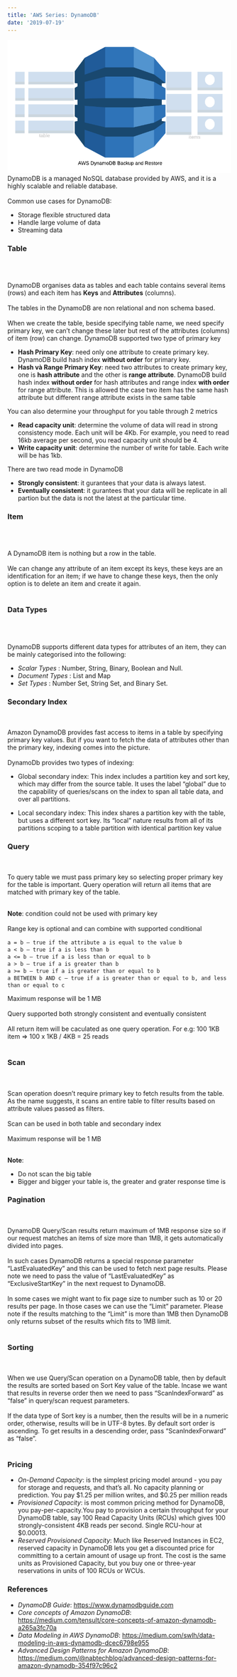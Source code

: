 ```yaml
---
title: 'AWS Series: DynamoDB'
date: '2019-07-19'
---
```

![DynamoDB](../../../images/blog/aws/dynamodb/dynamodb.png)
<br>
DynamoDB is a managed NoSQL database provided by AWS, and it is a highly scalable and reliable database.
<br>
<br>
Common use cases for DynamoDB:
- Storage flexible structured data
- Handle large volume of data
- Streaming data

### Table
<br>
<br>

DynamoDB organises data as tables and each table contains several items (rows) and each item has __Keys__ and __Attributes__ (columns).
<br>
<br>
The tables in the DynamoDB are non relational and non schema based.
<br>
<br>
When we create the table, beside specifying table name, we need specify primary key, we can’t change these later but rest of the attributes (columns) of item (row) can change. DynamoDB supported two type of primary key

  - __Hash Primary Key__: need only one attribute to create primary key. DynamoDB build hash index __without order__ for primary key.
  - __Hash và Range Primary Key__: need two attributes to create primary key, one is __hash attribute__ and the other is __range attribute__. DynamoDB build hash index __without order__ for hash attributes and range index __with order__ for range attribute. This is allowed the case two item has the same hash attribute but different range attribute exists in the same table

You can also determine your throughput for you table through 2 metrics

  - __Read capacity unit__: determine the volume of data will read in strong consistency mode. Each unit will be 4Kb. For example, you need to read 16kb average per second, you read capacity unit should be 4.
  - __Write capacity unit__: determine the number of write for table. Each write will be has 1kb.

There are two read mode in DynamoDB
 - __Strongly consistent__: it gurantees that  your data is always latest.
 - __Eventually consistent__: it gurantees that your data will be replicate in all partion but the data is not the latest at the particular time.


### Item
<br>
<br>

A DynamoDB item is nothing but a row in the table.
<br>
<br>
We can change any attribute of an item except its keys, these keys are an identification for an item; if we have to change these keys, then the only option is to delete an item and create it again.
<br>
<br>


### Data Types
<br>
<br>

DynamoDB supports different data types for attributes of an item, they can be mainly categorised into the following:
- _Scalar Types_ : Number, String, Binary, Boolean and Null.
- _Document Types_ : List and Map
- _Set Types_ : Number Set, String Set, and Binary Set.


### Secondary Index
<br>
<br>
Amazon DynamoDB provides fast access to items in a table by specifying primary key values. But if you want to fetch the data of attributes other than the primary key, indexing comes into the picture.
<br>
<br>
DynamoDb provides two types of indexing:

- Global secondary index: This index includes a partition key and sort key, which may differ from the source table. It uses the label “global” due to the capability of queries/scans on the index to span all table data, and over all partitions.


- Local secondary index: This index shares a partition key with the table, but uses a different sort key. Its “local” nature results from all of its partitions scoping to a table partition with identical partition key value


### Query
<br>
<br>
To query table we must pass primary key so selecting proper primary key for the table is important. Query operation will return all items that are matched with primary key of the table.
<br>
<br>

__Note__: condition could not be used with primary key
<br>
<br>
Range key is optional and can combine with supported conditional

```
a = b — true if the attribute a is equal to the value b
a < b — true if a is less than b
a <= b — true if a is less than or equal to b
a > b — true if a is greater than b
a >= b — true if a is greater than or equal to b
a BETWEEN b AND c — true if a is greater than or equal to b, and less than or equal to c
```
Maximum response will be 1 MB
<br>
<br>
Query supported both strongly consistent and eventually consistent
<br>
<br>
All return item will be caculated as one query operation. For e.g: 100 1KB item => 100 x 1KB / 4KB = 25 reads
<br>
<br>
### Scan
<br>
<br>
Scan operation doesn’t require primary key to fetch results from the table. As the name suggests, it scans an entire table to filter results based on attribute values passed as filters.
<br>
<br>
Scan can be used in both table and secondary index
<br>
<br>
Maximum response will be 1 MB
<br>
<br>

__Note__:

- Do not scan the big table
- Bigger and bigger your table is, the greater and grater response time is


### Pagination
<br>
<br>
DynamoDB Query/Scan results return maximum of 1MB response size so if our request matches an items of size more than 1MB, it gets automatically divided into pages. 
<br>
<br>
In such cases DynamoDB returns a special response parameter “LastEvaluatedKey” and this can be used to fetch next page results. Please note we need to pass the value of “LastEvaluatedKey” as “ExclusiveStartKey” in the next request to DynamoDB.
<br>
<br>
In some cases we might want to fix page size to number such as 10 or 20 results per page. In those cases we can use the “Limit” parameter. Please note if the results matching to the “Limit” is more than 1MB then DynamoDB only returns subset of the results which fits to 1MB limit.
<br>
<br>

### Sorting
<br>
<br>
When we use Query/Scan operation on a DynamoDB table, then by default the results are sorted based on Sort Key value of the table. Incase we want that results in reverse order then we need to pass “ScanIndexForward” as “false” in query/scan request parameters. 
<br>
<br>
If the data type of Sort key is a number, then the results will be in a numeric order, otherwise, results will be in UTF-8 bytes. By default sort order is ascending. To get results in a descending order, pass “ScanIndexForward” as “false”.

<br>
<br>

### Pricing

- _On-Demand Capacity_: is the simplest pricing model around - you pay for storage and requests, and that’s all. No capacity planning or prediction. You pay $1.25 per million writes, and $0.25 per million reads
- _Provisioned Capacity_: is most common pricing method for DynamoDB, you  pay-per-capacity.You pay to provision a certain throughput for your DynamoDB table, say 100 Read Capacity Units (RCUs) which gives 100 strongly-consistent 4KB reads per second. Single RCU-hour at $0.00013.
- _Reserved Provisioned Capacity_: Much like Reserved Instances in EC2, reserved capacity in DynamoDB lets you get a discounted price for committing to a certain amount of usage up front. The cost is the same units as Provisioned Capacity, but you buy one or three-year reservations in units of 100 RCUs or WCUs.

### References

- _DynamoDB Guide_: https://www.dynamodbguide.com
- _Core concepts of Amazon DynamoDB_: https://medium.com/tensult/core-concepts-of-amazon-dynamodb-a265a3fc70a
- _Data Modeling in AWS DynamoDB_: https://medium.com/swlh/data-modeling-in-aws-dynamodb-dcec6798e955
- _Advanced Design Patterns for Amazon DynamoDB_: https://medium.com/@nabtechblog/advanced-design-patterns-for-amazon-dynamodb-354f97c96c2 
